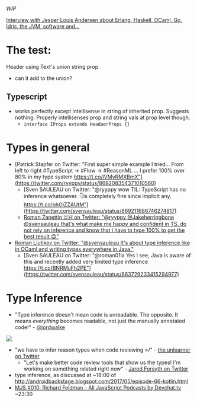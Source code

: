_WIP_

[Interview with Jesper Louis Andersen about Erlang, Haskell, OCaml, Go, Idris, the JVM, software and…](https://notamonadtutorial.com/interview-with-jesper-louis-andersen-about-erlang-haskell-ocaml-go-idris-the-jvm-software-and-b0de06440fbd)

# The test:
Header using Text's union string prop
- can it add to the union?

## Typescript
- works perfectly except intellisense in string of inherited prop. Suggests nothing. Properly intellisenses prop and string vals at prop level though.
  - `interface IProps extends HeadaerProps {}`

# Types in general
- [Patrick Stapfer on Twitter: "First super simple example I tried... From left to right #TypeScript -> #Flow -> #ReasonML ... I prefer 100% over 80% in my type system https://t.co/lVMvRMXBmX"](https://twitter.com/ryyppy/status/869208354371010560)
  - [Sven SAULEAU on Twitter: "@ryyppy wow TIL: TypeScript has no inference whatsoever. 👇is completely fine since implicit any. https://t.co/ohOiZZAUtM"](https://twitter.com/svensauleau/status/869211688746274817)
  - [Roman Zanettin 🇨🇭 on Twitter: "@ryyppy @Jakeherringbone @svensauleau that's what make me happy and confident in TS. do not rely on inference and know that i have to type 100% to get the best result 😊"](https://twitter.com/roman_zanettin/status/869279235621494784)
- [Roman Liutikov on Twitter: "@svensauleau It's about type inference like in OCaml and writing types everywhere in Java."](https://twitter.com/roman01la/status/863727468276047873)
  - [Sven SAULEAU on Twitter: "@roman01la Yes I see, Java is aware of this and recently added very limited type inference https://t.co/BNRMuFh2PE"](https://twitter.com/svensauleau/status/863729233415294977)

# Type Inference
- "Type inference doesn't mean code is unreadable. The opposite. It means *everything* becomes readable, not just the manually annotated code!" - [@jordwalke](https://twitter.com/jordwalke/status/874525331171848192)

![](https://pbs.twimg.com/media/DCLviWFUMAAciZV.jpg)

- "we have to infer reason types when code reviewing =/" - [the unlearner on Twitter](https://twitter.com/meoyawn/status/881148463907561472)
  -  "Let's make better code review tools that show us the types! I'm working on something related right now" - [Jared Forsyth on Twitter](https://twitter.com/jaredforsyth/status/881149609728454656)
- type inference, as discussed at ~18:00 of http://androidbackstage.blogspot.com/2017/05/episode-66-kotlin.html
- [MJS \#010: Richard Feldman \- All JavaScript Podcasts by Devchat\.tv](http://pca.st/vXbs#t=1411) ~23:30
